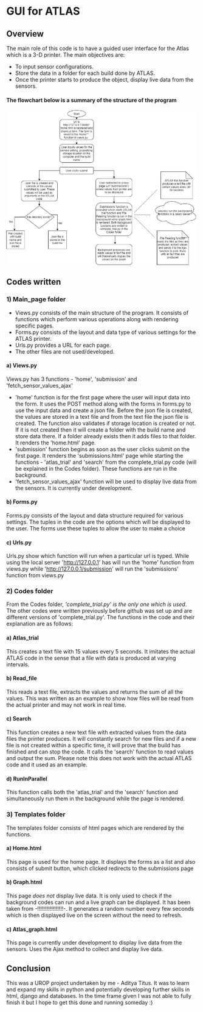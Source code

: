 # GUI for ATLAS 

## Overview
The main role of this code is to have a guided user interface for the Atlas which is a 3-D printer. The main objectives are:
- To input sensor configurations.
- Store the data in a folder for each build done by ATLAS.
- Once the printer starts to produce the object, display live data from the sensors.
#### The flowchart below is a summary of the structure of the program
![](Flowchart.jpg)

## Codes written
### 1) Main_page folder
- Views.py consists of the main structure of the program. It consists of functions which perform various operations along with rendering specific pages.
- Forms.py consists of the layout and data type of various settings for the ATLAS printer.
- Urls.py provides a URL for each page.
- The other files are not used/developed.
#### a) Views.py 
Views.py has 3 functions - 'home', 'submission' and 'fetch_sensor_values_ajax'
- 'home' function is for the first page where the user will input data into the form. It uses the POST method along with the forms in forms.py to use the input data and create a json file. Before the json file is created, the values are stored in a text file and from the text file the json file is created. The function also validates if  storage location is created or not. If it is not created then it will create a folder with the build name and store data there. If a folder already exists then it adds files to that folder. It renders the 'home.html' page.
- 'submission' function begins as soon as the user clicks submit on the first page. It renders the 'submissions.html' page while starting the functions - 'atlas_trial' and 'search' from the complete_trial.py code (will be explained in the Codes folder). These functions are run in the background.
- 'fetch_sensor_values_ajax' function will be used to display live data from the sensors. It is currently under development.

#### b) Forms.py
Forms.py consists of the layout and data structure required for various settings. The tuples in the code are the options which will be displayed to the user. The forms use these tuples to allow the user to make a choice

#### c) Urls.py
Urls.py show which function will run when a particular url is typed. While using the local server 'http://127.0.0.1' has will run the 'home' function from views.py while 'http://127.0.0.1/submission' will run the 'submissions' function from views.py

### 2) Codes folder
From the Codes folder, *'complete_trial.py' is the only one which is used*. The other codes were written previously before github was set up and are different versions of 'complete_trial.py'. The functions in the code and their explanation are as follows:
#### a) Atlas_trial
This creates a text file with 15 values every 5 seconds. It imitates the actual ATLAS code in the sense that a file with data is produced at varying intervals. 
#### b) Read_file
This reads a text file, extracts the values and returns the sum of all the values. This was written as an example to show how files will be read from the actual printer and may not work in real time.
#### c) Search
This function creates a new text file with extracted values from the data files the printer produces. It will constantly search for new files and if a new file is not created within a specific time, it will prove that the build has finished and can stop the code. It calls the 'search' function to read values and output the sum. Please note this does not work with the actual ATLAS code and it used as an example.
#### d) RunInParallel
This function calls both the 'atlas_trial' and the 'search' function and simultaneously run them in the background while the page is rendered.

### 3) Templates folder
The templates folder consists of html pages which are rendered by the functions.
#### a) Home.html
This page is used for the home page. It displays the forms as a list and also consists of submit button, which clicked redirects to the submissions page
#### b) Graph.html
This page *does not* display live data. It is only used to check if the background codes can run and a live graph can be displayed. It has been taken from -!!!!!!!!!!!!!!!!!-. It generates a random number every few seconds which is then displayed live on the screen without the need to refresh. 
#### c) Atlas_graph.html
This page is currently under development to display live data from the sensors. Uses the Ajax method to collect and display live data.

## Conclusion
This was a UROP project undertaken by me - Aditya Titus. It was to learn and expand my skills in python and potentially developing further skills in html, django and databases. In the time frame given I was not able to fully finish it but I hope to get this done and running someday :)







